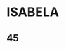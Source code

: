 <!DOCTYPE html>
<html lang="en">
  <head>
  <title>tíTULO DE PÁGINA</title>
  <meta charset="utf-8" />
  </head>
  <body>
  <h1> ISABELA </h1>
  <h2> 45
